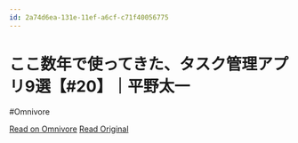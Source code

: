 ```yaml
---
id: 2a74d6ea-131e-11ef-a6cf-c71f40056775
---
```


# ここ数年で使ってきた、タスク管理アプリ9選【#20】｜平野太一
#Omnivore

[Read on Omnivore](https://omnivore.app/me/9-20-18f7ee039f3)
[Read Original](https://note.com/yriica/n/ne576c3e5658a)


